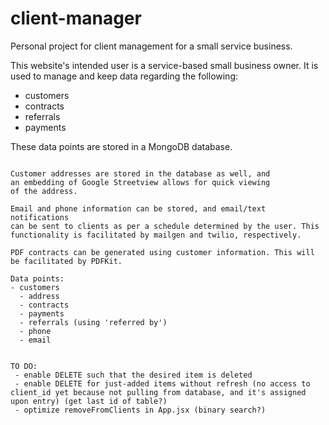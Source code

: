 # client-manager
Personal project for client management for a small service business.

This website's intended user is a service-based small business owner.
It is used to manage and keep data regarding the following:
 - customers
 - contracts
 - referrals
 - payments

These data points are stored in a MongoDB database.

~~~ Services ~~~

Customer addresses are stored in the database as well, and
an embedding of Google Streetview allows for quick viewing
of the address.

Email and phone information can be stored, and email/text notifications
can be sent to clients as per a schedule determined by the user. This
functionality is facilitated by mailgen and twilio, respectively.

PDF contracts can be generated using customer information. This will
be facilitated by PDFKit.

Data points:
- customers
  - address
  - contracts
  - payments
  - referrals (using 'referred by')
  - phone
  - email


TO DO:
 - enable DELETE such that the desired item is deleted
 - enable DELETE for just-added items without refresh (no access to client_id yet because not pulling from database, and it's assigned upon entry) (get last id of table?)
 - optimize removeFromClients in App.jsx (binary search?)
